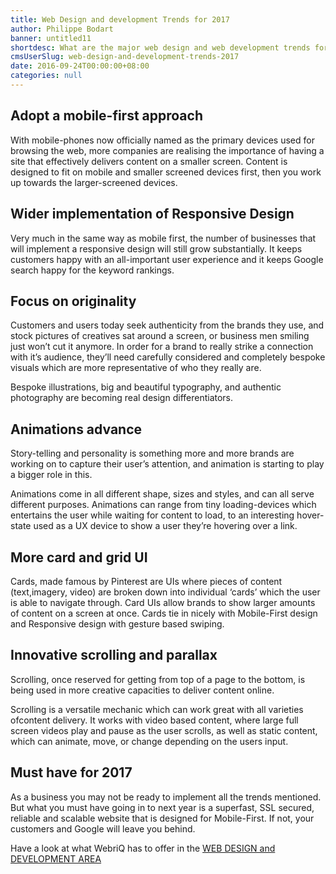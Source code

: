 ```yaml
---
title: Web Design and development Trends for 2017
author: Philippe Bodart
banner: untitled11
shortdesc: What are the major web design and web development trends for the coming year 2017
cmsUserSlug: web-design-and-development-trends-2017
date: 2016-09-24T00:00:00+08:00
categories: null
---
```


##     **Adopt a mobile-first approach**

 
With mobile-phones now officially named as the primary devices used for browsing the web, more companies are realising the importance of having a site that effectively delivers content on a smaller screen. Content is designed to fit on mobile and smaller screened devices first, then you work up towards the larger-screened devices.

##  **Wider implementation of Responsive Design**

 
Very much in the same way as mobile first, the number of businesses that will implement a responsive design will still grow substantially. It keeps customers happy with an all-important user experience and it keeps Google search happy for the keyword rankings.

##  **Focus on originality**

 
Customers and users today seek authenticity from the brands they use, and stock pictures of creatives sat around a screen, or business men smiling just won’t cut it anymore. In order for a brand to really strike a connection with it’s audience, they’ll need carefully considered and completely bespoke visuals which are more representative of who they really are.

Bespoke illustrations, big and beautiful typography, and authentic photography are becoming real design differentiators. 

##  **Animations advance**

 
Story-telling and personality is something more and more brands are working on to capture their user’s attention, and animation is starting to play a bigger role in this.

Animations come in all different shape, sizes and styles, and can all serve different purposes. Animations can range from tiny loading-devices which entertains the user while waiting for content to load, to an interesting hover-state used as a UX device to show a user they’re hovering over a link.

##  **More card and grid UI**

 
Cards, made famous by Pinterest are UIs where pieces of content (text,imagery, video) are broken down into individual ‘cards’ which the user is able to navigate through. Card UIs allow brands to show larger amounts of content on a screen at once. Cards tie in nicely with Mobile-First design and Responsive design with gesture based swiping.

 ## **Innovative scrolling and parallax**

 
Scrolling, once reserved for getting from top of a page to the bottom, is being used in more creative capacities to deliver content online.

Scrolling is a versatile mechanic which can work great with all varieties ofcontent delivery. It works with video based content, where large full screen videos play and pause as the user scrolls, as well as static content, which can animate, move, or change depending on the users input.

## **Must have for 2017**

 
As a business you may not be ready to implement all the trends mentioned. But what you must have going in to next year is a superfast, SSL secured, reliable and scalable website that is designed for Mobile-First. If not, your customers and Google will leave you behind.

Have a look at what WebriQ has to offer in the [WEB DESIGN and DEVELOPMENT AREA](http://webriq.com/content-management-system)
 
